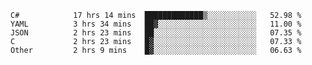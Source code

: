 <!--START_SECTION:waka-->

```text
C#            17 hrs 14 mins  █████████████▒░░░░░░░░░░░   52.98 %
YAML          3 hrs 34 mins   ██▓░░░░░░░░░░░░░░░░░░░░░░   11.00 %
JSON          2 hrs 23 mins   ██░░░░░░░░░░░░░░░░░░░░░░░   07.35 %
C             2 hrs 23 mins   █▓░░░░░░░░░░░░░░░░░░░░░░░   07.33 %
Other         2 hrs 9 mins    █▓░░░░░░░░░░░░░░░░░░░░░░░   06.63 %
```

<!--END_SECTION:waka-->
